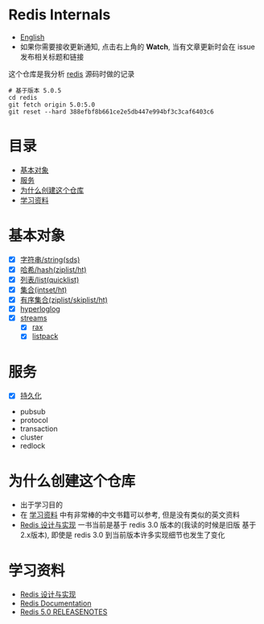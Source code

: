 # Redis Internals

* [English](https://github.com/zpoint/Redis-Internals/blob/5.0/README.md)
* 如果你需要接收更新通知, 点击右上角的 **Watch**, 当有文章更新时会在 issue 发布相关标题和链接

这个仓库是我分析 [redis](https://github.com/antirez/redis) 源码时做的记录

    # 基于版本 5.0.5
    cd redis
    git fetch origin 5.0:5.0
    git reset --hard 388efbf8b661ce2e5db447e994bf3c3caf6403c6

# 目录

* [基本对象](#基本对象)
* [服务](#服务)
* [为什么创建这个仓库](#为什么创建这个仓库)
* [学习资料](#学习资料)

# 基本对象
 - [x] [字符串/string(sds)](https://github.com/zpoint/Redis-Internals/blob/5.0/Object/sds/sds_cn.md)
 - [x] [哈希/hash(ziplist/ht)](https://github.com/zpoint/Redis-Internals/blob/5.0/Object/hash/hash_cn.md)
 - [x] [列表/list(quicklist)](https://github.com/zpoint/Redis-Internals/blob/5.0/Object/list/list_cn.md)
 - [x] [集合(intset/ht)](https://github.com/zpoint/Redis-Internals/blob/5.0/Object/set/set_cn.md)
 - [x] [有序集合(ziplist/skiplist/ht)](https://github.com/zpoint/Redis-Internals/blob/5.0/Object/zset/zset_cn.md)
 - [x] [hyperloglog](https://github.com/zpoint/Redis-Internals/blob/5.0/Object/hyperloglog/hyperloglog_cn.md)
 - [x] [streams](https://github.com/zpoint/Redis-Internals/blob/5.0/Object/streams/streams_cn.md)
 	- [x] [rax](https://github.com/zpoint/Redis-Internals/blob/5.0/Object/rax/rax_cn.md)
 	- [x] [listpack](https://github.com/zpoint/Redis-Internals/blob/5.0/Object/listpack/listpack_cn.md)

# 服务
- [x] [持久化](https://github.com/zpoint/Redis-Internals/blob/5.0/Server/persistence/persistence_cn.md)
- pubsub
- protocol
- transaction
- cluster
- redlock

# 为什么创建这个仓库

* 出于学习目的
* 在 [学习资料](#学习资料) 中有非常棒的中文书籍可以参考, 但是没有类似的英文资料
* [Redis 设计与实现](http://redisbook.com/) 一书当前是基于 redis 3.0 版本的(我读的时候是旧版 基于2.x版本), 即使是 redis 3.0 到当前版本许多实现细节也发生了变化

# 学习资料
* [Redis 设计与实现](http://redisbook.com/)
* [Redis Documentation](https://redis.io/documentation)
* [Redis 5.0 RELEASENOTES](https://raw.githubusercontent.com/antirez/redis/5.0/00-RELEASENOTES)
